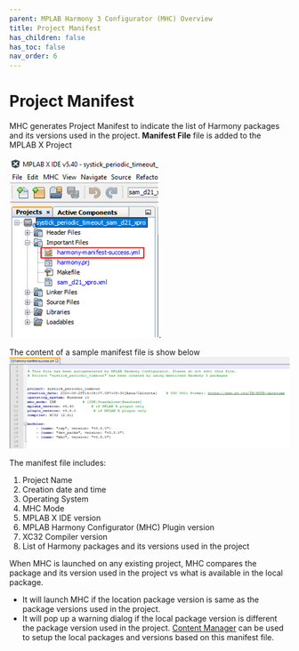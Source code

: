 ```yaml
---
parent: MPLAB Harmony 3 Configurator (MHC) Overview
title: Project Manifest
has_children: false
has_toc: false
nav_order: 6
---
```


# Project Manifest

MHC generates Project Manifest to indicate the list of Harmony packages and its versions used in the project.
**Manifest File** file is added to the MPLAB X Project

![Project_Manifest.png](images/manifest/Project_Manifest.png).

The content of a sample manifest file is show below
![manifest.png](images/manifest/Manifest.png)

The manifest file includes:
1. Project Name
2. Creation date and time
3. Operating System
4. MHC Mode
5. MPLAB X IDE version
6. MPLAB Harmony Configurator (MHC) Plugin version
7. XC32 Compiler version
8. List of Harmony packages and its versions used in the project

When MHC is launched on any existing project, MHC compares the package and its version used in the project vs what is available in the local package.
- It will launch MHC if the location package version is same as the package versions used in the project.
- It will pop up a warning dialog if the local package version is different the package version used in the project.
[Content Manager](https://github.com/Microchip-MPLAB-Harmony/contentmanager/wiki) can be used to setup the local packages and versions based on this manifest file.

